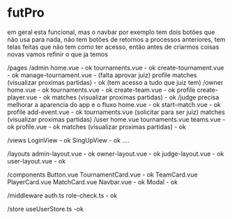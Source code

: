 # futPro
em geral esta funcional, mas o navbar por exemplo tem dois botões que não usa para nada, não tem botões de retornos a processos anteriores, tem telas feitas que não tem como ter acesso, então antes de criarmos coisas novas vamos refinir o que ja temos

/pages
  /admin
    home.vue - ok
    tournaments.vue - ok
    create-tournament.vue - ok
    manage-tournament.vue - (falta aprovar juiz)
    profile
    matches (visualizar proximas partidas) - ok
    (tem acesso a tudo que juiz tem)
  /owner
    home.vue - ok
    tournaments.vue - ok
    create-team.vue - ok
    profile
    create-player.vue - ok
    matches (visualizar proximas partidas) - ok
  /judge
  precisa melhorar a aparencia do app e o fluxo
    home.vue - ok
    start-match.vue - ok
    profile
    add-event.vue - ok
    tournaments.vue (solicitar para ser juiz)
    matches (visualizar proximas partidas)
  /user
    home.vue
    tournaments.vue
    teams.vue - ok
    profile.vue - ok
    matches (visualizar proximas partidas) - ok

/views
  LoginView - ok
  SingUpView - ok
  ....

/layouts
  admin-layout.vue - ok
  owner-layout.vue - ok
  judge-layout.vue - ok
  user-layout.vue - ok

/components
  Button.vue
  TournamentCard.vue - ok
  TeamCard.vue
  PlayerCard.vue
  MatchCard.vue
  Navbar.vue - ok
  Modal - ok

/middleware
  auth.ts
  role-check.ts - ok

/store
  useUserStore.ts -ok
